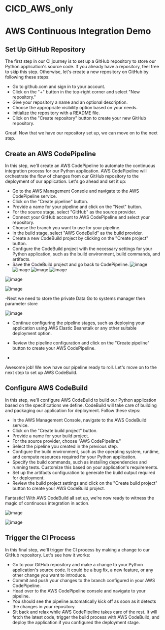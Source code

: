 # CICD_AWS_only

# AWS Continuous Integration Demo

## Set Up GitHub Repository

The first step in our CI journey is to set up a GitHub repository to store our Python application's source code. If you already have a repository, feel free to skip this step. Otherwise, let's create a new repository on GitHub by following these steps:

- Go to github.com and sign in to your account.
- Click on the "+" button in the top-right corner and select "New repository."
- Give your repository a name and an optional description.
- Choose the appropriate visibility option based on your needs.
- Initialize the repository with a README file.
- Click on the "Create repository" button to create your new GitHub repository.

Great! Now that we have our repository set up, we can move on to the next step.

## Create an AWS CodePipeline
In this step, we'll create an AWS CodePipeline to automate the continuous integration process for our Python application. AWS CodePipeline will orchestrate the flow of changes from our GitHub repository to the deployment of our application. Let's go ahead and set it up:

- Go to the AWS Management Console and navigate to the AWS CodePipeline service.
- Click on the "Create pipeline" button.
- Provide a name for your pipeline and click on the "Next" button.
- For the source stage, select "GitHub" as the source provider.
- Connect your GitHub account to AWS CodePipeline and select your repository.
- Choose the branch you want to use for your pipeline.
- In the build stage, select "AWS CodeBuild" as the build provider.
- Create a new CodeBuild project by clicking on the "Create project" button.
- Configure the CodeBuild project with the necessary settings for your Python application, such as the build environment,  build commands, and artifacts.
- Save the CodeBuild project and go back to CodePipeline.
![image](https://github.com/rogerbarrow/CICD_AWS_only/assets/46138186/56da6e55-5fd4-4cc3-b28f-7f2af2dc7b0f)
![image](https://github.com/rogerbarrow/CICD_AWS_only/assets/46138186/90053d5c-6e16-408d-a2f0-60c5c74e6652)
![image](https://github.com/rogerbarrow/CICD_AWS_only/assets/46138186/e4ee04e8-e75b-4f31-ab50-0e7084a08f81)
![image](https://github.com/rogerbarrow/CICD_AWS_only/assets/46138186/27a45ee4-f3d4-454a-a583-58375f14098f)

![image](https://github.com/rogerbarrow/CICD_AWS_only/assets/46138186/d1f45ced-1921-4ab0-9850-500c3d2e8eb0)

![image](https://github.com/rogerbarrow/CICD_AWS_only/assets/46138186/808fbca5-8cea-47e3-8167-7bf2d5cb5213)

-Next we need to store the private Data Go to systems manager then parameter store 
 

![image](https://github.com/rogerbarrow/CICD_AWS_only/assets/46138186/ce0a7ba5-fe5b-49b8-8bb9-4713e1ca9201)


- Continue configuring the pipeline stages, such as deploying your application using AWS Elastic Beanstalk or any other suitable deployment option.
- Review the pipeline configuration and click on the "Create pipeline" button to create your AWS CodePipeline.



- 

Awesome job! We now have our pipeline ready to roll. Let's move on to the next step to set up AWS CodeBuild.

## Configure AWS CodeBuild

In this step, we'll configure AWS CodeBuild to build our Python application based on the specifications we define. CodeBuild will take care of building and packaging our application for deployment. Follow these steps:

- In the AWS Management Console, navigate to the AWS CodeBuild service.
- Click on the "Create build project" button.
- Provide a name for your build project.
- For the source provider, choose "AWS CodePipeline."
- Select the pipeline you created in the previous step.
- Configure the build environment, such as the operating system, runtime, and compute resources required for your Python application.
- Specify the build commands, such as installing dependencies and running tests. Customize this based on your application's requirements.
- Set up the artifacts configuration to generate the build output required for deployment.
- Review the build project settings and click on the "Create build project" button to create your AWS CodeBuild project.

Fantastic! With AWS CodeBuild all set up, we're now ready to witness the magic of continuous integration in action.

![image](https://github.com/rogerbarrow/CICD_AWS_only/assets/46138186/4e1b5eb0-a9c0-4da3-8a38-c251ad546456)



![image](https://github.com/rogerbarrow/CICD_AWS_only/assets/46138186/423e7702-d74b-4563-a1cf-b6ea10f89e17)

## Trigger the CI Process

In this final step, we'll trigger the CI process by making a change to our GitHub repository. Let's see how it works:

- Go to your GitHub repository and make a change to your Python application's source code. It could be a bug fix, a new feature, or any other change you want to introduce.
- Commit and push your changes to the branch configured in your AWS CodePipeline.
- Head over to the AWS CodePipeline console and navigate to your pipeline.
- You should see the pipeline automatically kick off as soon as it detects the changes in your repository.
- Sit back and relax while AWS CodePipeline takes care of the rest. It will fetch the latest code, trigger the build process with AWS CodeBuild, and deploy the application if you configured the deployment stage.
